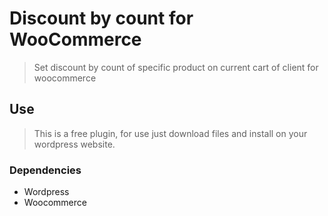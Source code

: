 # Discount by count for WooCommerce

> Set discount by count of specific product on current cart of client for woocommerce

## Use

> This is a free plugin, for use just download files and install on your wordpress website.

### Dependencies

- Wordpress
- Woocommerce
